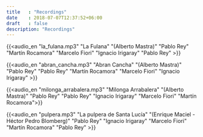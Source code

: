 ```yaml
---
title   : "Recordings"
date    : 2018-07-07T12:37:52+06:00
draft   : false
description: "Recordings"
---
```


{{<audio_en "la_fulana.mp3" "La Fulana" "(Alberto Mastra)" "Pablo Rey" "Martín Rocamora" "Marcelo Fiori" "Ignacio Irigaray" "Pablo Rey" >}}

{{<audio_en "abran_cancha.mp3" "Abran Cancha" "(Alberto Mastra)" "Pablo Rey" "Pablo Rey" "Martín Rocamora" "Marcelo Fiori" "Ignacio Irigaray" >}}

{{<audio_en "milonga_arrabalera.mp3" "Milonga Arrabalera" "(Alberto Mastra)" "Pablo Rey" "Pablo Rey" "Ignacio Irigaray" "Marcelo Fiori" "Martín Rocamora">}}

{{<audio_en "pulpera.mp3" "La pulpera de Santa Lucía" "(Enrique Maciel - Héctor Pedro Blomberg)" "Pablo Rey" "Ignacio Irigaray" "Marcelo Fiori" "Martín Rocamora" "Pablo Rey" >}}
